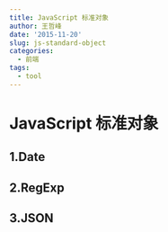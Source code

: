 ```yaml
---
title: JavaScript 标准对象
author: 王哲峰
date: '2015-11-20'
slug: js-standard-object
categories:
  - 前端
tags:
  - tool
---
```


JavaScript 标准对象
=====================================


1.Date
-------------------------------------




2.RegExp
-------------------------------------





3.JSON
-------------------------------------